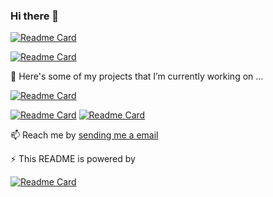 ### Hi there 👋

[![Readme Card](https://github-readme-stats.vercel.app/api?username=Cubik65536&count_private=true&theme=blue-green&show_icons=true)](https://github.com/anuraghazra/github-readme-stats)

[![Readme Card](https://github-readme-stats.vercel.app/api/top-langs/?username=Cubik65536&theme=blue-green&show_icons=true)](https://github.com/anuraghazra/github-readme-stats)

🔭 Here's some of my projects that I’m currently working on ...

[![Readme Card](https://github-readme-stats.vercel.app/api/pin/?username=Cubik-Inc&repo=CubikBot&show_owner=true&theme=blue-green&show_icons=true)](https://github.com/Cubik-Inc/CubikBot)

[![Readme Card](https://github-readme-stats.vercel.app/api/pin/?username=Cubik65536&repo=kukubot-doc&show_owner=true&theme=blue-green&show_icons=true)](https://github.com/Cubik65536/kukubot-doc)
[![Readme Card](https://github-readme-stats.vercel.app/api/pin/?username=LittleSkinCommspt&repo=commspt-bot&show_owner=true&theme=blue-green&show_icons=true)](https://github.com/LittleSkinCommspt/commspt-bot)

📫 Reach me by [sending me a email](mailto:cubik65536@cubik65536.top)

⚡ This README is powered by

[![Readme Card](https://github-readme-stats.vercel.app/api/pin/?username=anuraghazra&repo=github-readme-statst&show_owner=true&theme=blue-green&show_icons=true)](https://github.com/anuraghazra/github-readme-stats)


<!--
**Cubik65536/Cubik65536** is a ✨ _special_ ✨ repository because its `README.md` (this file) appears on your GitHub profile.

Here are some ideas to get you started:

- 🔭 I’m currently working on ...
- 🌱 I’m currently learning ...
- 👯 I’m looking to collaborate on ...
- 🤔 I’m looking for help with ...
- 💬 Ask me about ...
- 📫 How to reach me: ...
- 😄 Pronouns: ...
- ⚡ Fun fact: ...
-->
